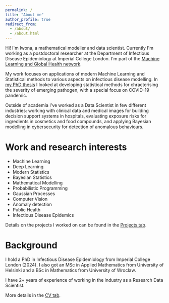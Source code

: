 ```yaml
---
permalink: /
title: "About me"
author_profile: true
redirect_from: 
  - /about/
  - /about.html
---
```



Hi! I'm Iwona, a mathematical modeller and data scientist. Currently I'm working as a postdoctoral researcher at the Department of Infectious Disease Epidemiology at Imperial College London. I'm part of the [Machine Learning and Global Health network](https://mlgh.net/).

My work focuses on applications of modern Machine Learning and Statistical methods to various aspects on infectious disease modelling. In [my PhD thesis](https://github.com/ihawryluk/phd_thesis/blob/main/hawryluk_phd_thesis.pdf) I looked at developing statistical methods for chracterising the severity of emerging pathogen, with a special focus on COVID-19 pandemic.

Outside of academia I've worked as a Data Scientist in few different industries: working with clinical data and medical images for building decision support systems in hospitals, evaluating exposure risks for ingredients in cosmetics and food compounds, and applying Bayesian modelling in cybersecurity for detection of anomalous behaviours.


Work and research interests
======
- Machine Learning
- Deep Learning
- Modern Statistics
- Bayesian Statistics
- Mathematical Modelling
- Probabilistic Programming
- Gaussian Processes
- Computer Vision
- Anomaly detection
- Public Health
- Infectious Disease Epidemics


Details on the projects I worked on can be found in the [Projects tab](https://ihawryluk.github.io/projects/).



Background
======
I hold a PhD in Infectious Disease Epidemiology from Imperial College London (2024). I also got an MSc in Applied Mathematics from University of Helsinki and a BSc in Mathematics from University of Wroclaw.

I have 2+ years of experience of working in the industry as a Research Data Scientist.

More details in the [CV tab](https://ihawryluk.github.io/cv/).
